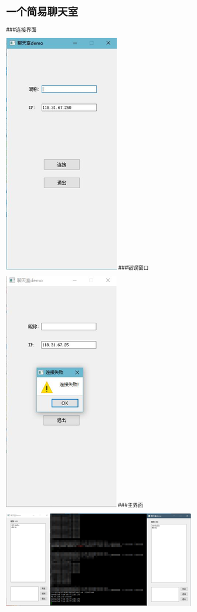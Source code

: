 # 一个简易聊天室
###连接界面

![image](https://github.com/dreamgyf/Simple-Chatroom/blob/master/连接界面.jpg)
###错误窗口

![image](https://github.com/dreamgyf/Simple-Chatroom/blob/master/错误.jpg)
###主界面

![image](https://github.com/dreamgyf/Simple-Chatroom/blob/master/主界面.png)
